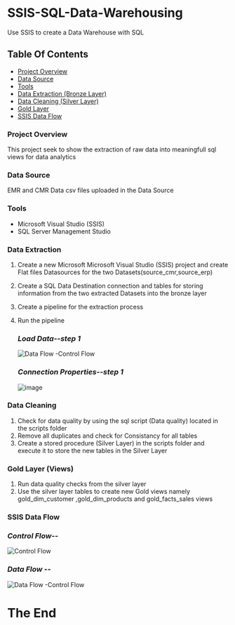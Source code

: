 # SSIS-SQL-Data-Warehousing
Use SSIS to create a Data Warehouse with SQL


## Table Of Contents

- [ Project Overview ](#Project-Overview)
- [ Data Source ](#Data-Source)
- [ Tools ](#Tools)
- [ Data Extraction (Bronze Layer) ](#Data-Extraction-(Bronze-Layer))
- [ Data Cleaning (Silver Layer) ](#Data-Cleaning-(Silver-Layer))
- [ Gold Layer](#Gold-Layer)
- [ SSIS Data Flow](#SSIS-Data-Flow)


### Project Overview

This project seek to show the extraction of raw data into meaningfull sql views for data analytics 


### Data Source
EMR and CMR Data csv files uploaded in the Data Source

### Tools
-  Microsoft Visual Studio (SSIS)
- SQL Server Management Studio

### Data Extraction 
1. Create a new Microsoft Microsoft Visual Studio (SSIS) project and create Flat files Datasources for the two Datasets(source_cmr,source_erp)
2. Create a SQL Data Destination connection and tables for storing information from the two extracted Datasets into the bronze layer 
3. Create a pipeline for the extraction process
4. Run the pipeline

   ### *Load Data--step 1*
   ![Data Flow -Control Flow](https://github.com/user-attachments/assets/e5f16e34-cb10-48e2-a1d0-0b95b4c29485)

   ### *Connection Properties--step 1*
   ![image](https://github.com/user-attachments/assets/012c2ee0-8fc6-4faa-8e8a-0bb05babdcc6)




### Data Cleaning 
1. Check for data quality by using the sql script (Data quality) located in the scripts folder
2. Remove all duplicates and check for Consistancy for all tables
3. Create a stored procedure (Silver Layer) in the scripts folder and execute it to store the new tables in the Silver Layer
   


### Gold Layer (Views)
1. Run data quality checks from the silver layer
2. Use the silver layer tables to create new Gold views namely gold_dim_customer ,gold_dim_products and gold_facts_sales  views


### SSIS Data Flow

 ### *Control Flow--*
 ![Control Flow](https://github.com/user-attachments/assets/862b379e-d152-4a63-a6d0-48cac01c4885)

 ### *Data Flow --*
 ![Data Flow -Control Flow](https://github.com/user-attachments/assets/d7b412d6-3930-40c2-8515-6e0bafad6c1a)


 #  The End

